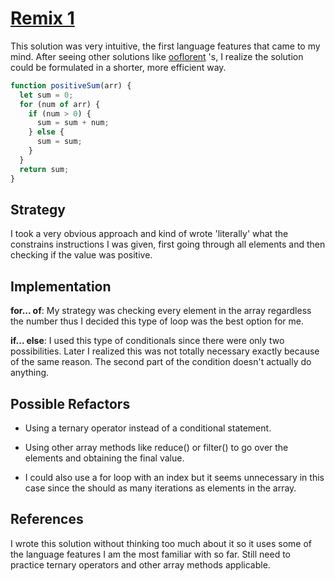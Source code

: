 # [Remix 1](https://www.codewars.com/users/denrique-alvarez/completed_solutions)

This solution was very intuitive, the first language features that came to
my mind. After seeing other solutions like
[ooflorent](https://www.codewars.com/users/ooflorent) 's, I realize the
solution could be formulated in a shorter, more efficient way.

<!--
  which solutions inspired your solution?
  what did you take from each one?
-->

```js
function positiveSum(arr) {
  let sum = 0;
  for (num of arr) {
    if (num > 0) {
      sum = sum + num;
    } else {
      sum = sum;
    }
  }
  return sum;
}
```

## Strategy

I took a very obvious approach and kind of wrote 'literally' what the constrains
instructions I was given, first going through all elements and then checking if
the value was positive.

## Implementation

**for... of**: My strategy was checking every element in the array regardless the
number thus I decided this type of loop was the best option for me.

**if... else**: I used this type of conditionals since there were only two possibilities.
Later I realized this was not totally necessary exactly because of the same reason.
The second part of the condition doesn't actually do anything.

## Possible Refactors

- Using a ternary operator instead of a conditional statement.

- Using other array methods like reduce() or filter() to go over the elements and
  obtaining the final value.

- I could also use a for loop with an index but it seems unnecessary in this case
  since the should as many iterations as elements in the array.

## References

I wrote this solution without thinking too much about it so it uses some of the
language features I am the most familiar with so far. Still need to practice ternary
operators and other array methods applicable.
